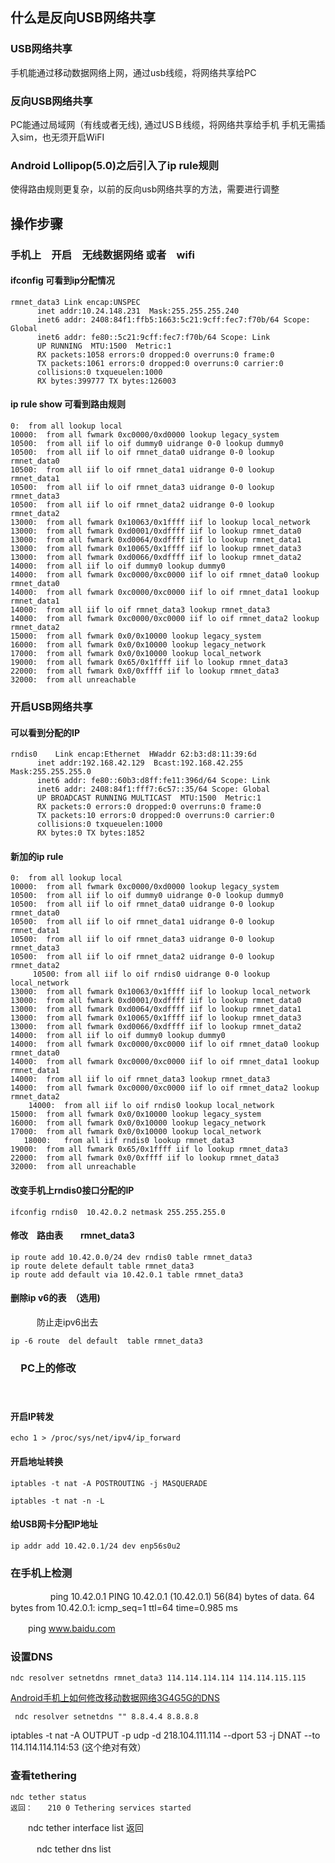 <!--
author: lizhiwei
head: 
date: 2019-09-09
title: Android 5.0之后反向usb网络共享
tags: https,sniffer,mitm
images: 
category: network
status: publish
summary: 在Android 5.0之后引入了ip rule,使得路由规则更复杂，之间的reverse tethering方法需要进行修改
-->


## 什么是反向USB网络共享

### USB网络共享

手机能通过移动数据网络上网，通过usb线缆，将网络共享给PC

### 反向USB网络共享

PC能通过局域网（有线或者无线), 通过USＢ线缆，将网络共享给手机
手机无需插入sim，也无须开启WiFI


### Android Lollipop(5.0)之后引入了ip rule规则

   使得路由规则更复杂，以前的反向usb网络共享的方法，需要进行调整


## 操作步骤

### 手机上　开启　无线数据网络 或者　wifi

#### ifconfig 可看到ip分配情况

    rmnet_data3 Link encap:UNSPEC  
          inet addr:10.24.148.231  Mask:255.255.255.240 
          inet6 addr: 2408:84f1:ffb5:1663:5c21:9cff:fec7:f70b/64 Scope: Global
          inet6 addr: fe80::5c21:9cff:fec7:f70b/64 Scope: Link
          UP RUNNING  MTU:1500  Metric:1
          RX packets:1058 errors:0 dropped:0 overruns:0 frame:0 
          TX packets:1061 errors:0 dropped:0 overruns:0 carrier:0 
          collisions:0 txqueuelen:1000 
          RX bytes:399777 TX bytes:126003 


#### ip rule show 可看到路由规则

    0:	from all lookup local 
    10000:	from all fwmark 0xc0000/0xd0000 lookup legacy_system 
    10500:	from all iif lo oif dummy0 uidrange 0-0 lookup dummy0 
    10500:	from all iif lo oif rmnet_data0 uidrange 0-0 lookup rmnet_data0 
    10500:	from all iif lo oif rmnet_data1 uidrange 0-0 lookup rmnet_data1 
    10500:	from all iif lo oif rmnet_data3 uidrange 0-0 lookup rmnet_data3 
    10500:	from all iif lo oif rmnet_data2 uidrange 0-0 lookup rmnet_data2 
    13000:	from all fwmark 0x10063/0x1ffff iif lo lookup local_network 
    13000:	from all fwmark 0xd0001/0xdffff iif lo lookup rmnet_data0 
    13000:	from all fwmark 0xd0064/0xdffff iif lo lookup rmnet_data1 
    13000:	from all fwmark 0x10065/0x1ffff iif lo lookup rmnet_data3 
    13000:	from all fwmark 0xd0066/0xdffff iif lo lookup rmnet_data2 
    14000:	from all iif lo oif dummy0 lookup dummy0 
    14000:	from all fwmark 0xc0000/0xc0000 iif lo oif rmnet_data0 lookup rmnet_data0 
    14000:	from all fwmark 0xc0000/0xc0000 iif lo oif rmnet_data1 lookup rmnet_data1 
    14000:	from all iif lo oif rmnet_data3 lookup rmnet_data3 
    14000:	from all fwmark 0xc0000/0xc0000 iif lo oif rmnet_data2 lookup rmnet_data2 
    15000:	from all fwmark 0x0/0x10000 lookup legacy_system 
    16000:	from all fwmark 0x0/0x10000 lookup legacy_network 
    17000:	from all fwmark 0x0/0x10000 lookup local_network 
    19000:	from all fwmark 0x65/0x1ffff iif lo lookup rmnet_data3 
    22000:	from all fwmark 0x0/0xffff iif lo lookup rmnet_data3 
    32000:	from all unreachable

### 开启USB网络共享

#### 可以看到分配的IP

    rndis0    Link encap:Ethernet  HWaddr 62:b3:d8:11:39:6d
          inet addr:192.168.42.129  Bcast:192.168.42.255  Mask:255.255.255.0 
          inet6 addr: fe80::60b3:d8ff:fe11:396d/64 Scope: Link
          inet6 addr: 2408:84f1:fff7:6c57::35/64 Scope: Global
          UP BROADCAST RUNNING MULTICAST  MTU:1500  Metric:1
          RX packets:0 errors:0 dropped:0 overruns:0 frame:0 
          TX packets:10 errors:0 dropped:0 overruns:0 carrier:0 
          collisions:0 txqueuelen:1000 
          RX bytes:0 TX bytes:1852 

#### 新加的ip rule 

    0:	from all lookup local 
    10000:	from all fwmark 0xc0000/0xd0000 lookup legacy_system 
    10500:	from all iif lo oif dummy0 uidrange 0-0 lookup dummy0 
    10500:	from all iif lo oif rmnet_data0 uidrange 0-0 lookup rmnet_data0 
    10500:	from all iif lo oif rmnet_data1 uidrange 0-0 lookup rmnet_data1 
    10500:	from all iif lo oif rmnet_data3 uidrange 0-0 lookup rmnet_data3 
    10500:	from all iif lo oif rmnet_data2 uidrange 0-0 lookup rmnet_data2 
         10500:	from all iif lo oif rndis0 uidrange 0-0 lookup local_network 
    13000:	from all fwmark 0x10063/0x1ffff iif lo lookup local_network 
    13000:	from all fwmark 0xd0001/0xdffff iif lo lookup rmnet_data0 
    13000:	from all fwmark 0xd0064/0xdffff iif lo lookup rmnet_data1 
    13000:	from all fwmark 0x10065/0x1ffff iif lo lookup rmnet_data3 
    13000:	from all fwmark 0xd0066/0xdffff iif lo lookup rmnet_data2 
    14000:	from all iif lo oif dummy0 lookup dummy0 
    14000:	from all fwmark 0xc0000/0xc0000 iif lo oif rmnet_data0 lookup rmnet_data0 
    14000:	from all fwmark 0xc0000/0xc0000 iif lo oif rmnet_data1 lookup rmnet_data1 
    14000:	from all iif lo oif rmnet_data3 lookup rmnet_data3 
    14000:	from all fwmark 0xc0000/0xc0000 iif lo oif rmnet_data2 lookup rmnet_data2 
        14000:	from all iif lo oif rndis0 lookup local_network 
    15000:	from all fwmark 0x0/0x10000 lookup legacy_system 
    16000:	from all fwmark 0x0/0x10000 lookup legacy_network 
    17000:	from all fwmark 0x0/0x10000 lookup local_network 
       18000:	from all iif rndis0 lookup rmnet_data3 
    19000:	from all fwmark 0x65/0x1ffff iif lo lookup rmnet_data3 
    22000:	from all fwmark 0x0/0xffff iif lo lookup rmnet_data3 
    32000:	from all unreachable

#### 改变手机上rndis0接口分配的IP

    ifconfig rndis0  10.42.0.2 netmask 255.255.255.0

#### 修改　路由表　　rmnet_data3

    ip route add 10.42.0.0/24 dev rndis0 table rmnet_data3
    ip route delete default table rmnet_data3
    ip route add default via 10.42.0.1 table rmnet_data3


#### 删除ip v6的表　（选用)
　　　防止走ipv6出去

    ip -6 route  del default  table rmnet_data3



### 　PC上的修改
　
####  开启IP转发

    echo 1 > /proc/sys/net/ipv4/ip_forward

#### 开启地址转换

    iptables -t nat -A POSTROUTING -j MASQUERADE

    iptables -t nat -n -L


#### 给USB网卡分配IP地址

    ip addr add 10.42.0.1/24 dev enp56s0u2



###  在手机上检测
　　　
　   ping 10.42.0.1
    PING 10.42.0.1 (10.42.0.1) 56(84) bytes of data.
    64 bytes from 10.42.0.1: icmp_seq=1 ttl=64 time=0.985 ms

　　ping www.baidu.com
    
### 设置DNS


    ndc resolver setnetdns rmnet_data3 114.114.114.114 114.114.115.115
[Android手机上如何修改移动数据网络3G4G5G的DNS](Android手机上如何修改移动数据网络3G4G5G的DNS.html)


     ndc resolver setnetdns "" 8.8.4.4 8.8.8.8

iptables -t nat -A OUTPUT -p udp -d 218.104.111.114  --dport 53 -j DNAT --to 114.114.114.114:53
   (这个绝对有效）



### 查看tethering

    ndc tether status
    返回：　　210 0 Tethering services started

 　　ndc tether interface list
    返回
    　　

　　　ndc tether dns list




